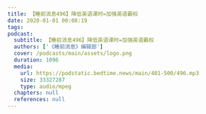 ```yaml
---
title: 【睡前消息496】降低英语课时=加强英语霸权
date: 2020-01-01 00:08:19
tags:
podcast:
  subtitle: 【睡前消息496】降低英语课时=加强英语霸权
  authors: ['《睡前消息》编辑部']
  cover: /podcasts/main/assets/logo.png
  duration: 1096
  media:
    url: https://podstatic.bedtime.news/main/401-500/496.mp3
    size: 33327287
    type: audio/mpeg
  chapters: null
  references: null
---
```

